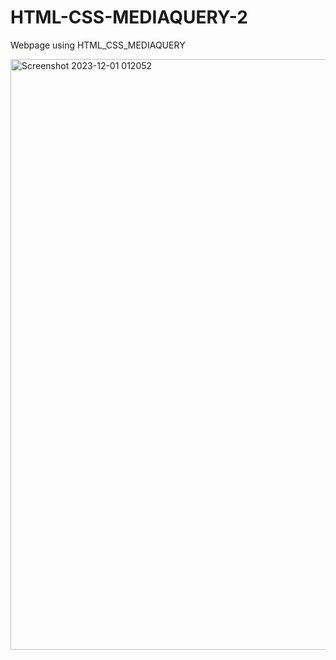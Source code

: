 # HTML-CSS-MEDIAQUERY-2
Webpage using HTML_CSS_MEDIAQUERY

<img width="945" alt="Screenshot 2023-12-01 012052" src="https://github.com/kuuunnjj/HTML-CSS-MEDIAQUERY-2/assets/127201867/80eca449-279e-4921-ac62-35cd6edc2276">
